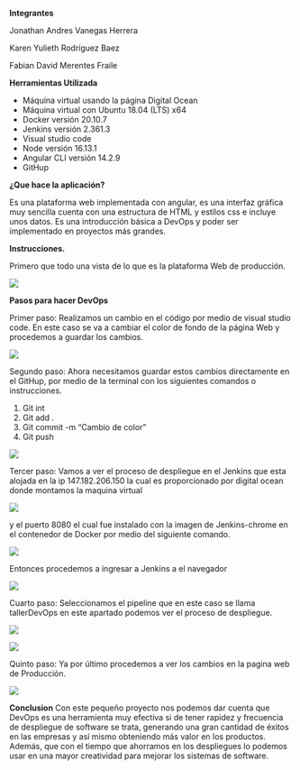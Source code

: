 ﻿**Integrantes** 

Jonathan Andres Vanegas Herrera 

Karen Yulieth Rodríguez Baez

Fabian David Merentes Fraile

**Herramientas Utilizada**

- Máquina virtual usando la página Digital Ocean
- Máquina virtual con Ubuntu 18.04 (LTS) x64
- Docker versión 20.10.7
- Jenkins versión 2.361.3
- Visual studio code
- Node versión 16.13.1
- Angular CLI versión 14.2.9 
- GitHup

**¿Que hace la aplicación?**

Es una plataforma web implementada con angular, es una interfaz gráfica muy sencilla cuenta con una estructura de HTML y estilos css e incluye unos datos. Es una introducción básica a DevOps y poder ser implementado en proyectos más grandes.

**Instrucciones.**

Primero que todo una vista de lo que es la plataforma Web de producción. 

![](Aspose.Words.b56932c9-0769-40bb-b4cf-e19b37a0eedd.001.png)

**Pasos para hacer DevOps**

Primer paso: Realizamos un cambio en el código por medio de visual studio code. En este caso se va a cambiar el color de fondo de la página Web y procedemos a guardar los cambios. 

![](Aspose.Words.b56932c9-0769-40bb-b4cf-e19b37a0eedd.002.png)

Segundo paso: Ahora necesitamos guardar estos cambios directamente en el GitHup, por medio de la terminal con los siguientes comandos o instrucciones. 
   1. Git int
   1. Git add .
   1. Git commit -m “Cambio de color”
   1. Git push

![](Aspose.Words.b56932c9-0769-40bb-b4cf-e19b37a0eedd.003.png)

Tercer paso: Vamos a ver el proceso de despliegue en el Jenkins que esta alojada en la ip 147.182.206.150 la cual es proporcionado por digital ocean donde montamos la maquina virtual 

![](Aspose.Words.b56932c9-0769-40bb-b4cf-e19b37a0eedd.004.png)

y el puerto 8080 el cual fue instalado con la imagen de Jenkins-chrome en el contenedor de Docker por medio del siguiente comando.

![](Aspose.Words.b56932c9-0769-40bb-b4cf-e19b37a0eedd.005.png)

Entonces procedemos a ingresar a Jenkins a el navegador 

![](Aspose.Words.b56932c9-0769-40bb-b4cf-e19b37a0eedd.006.png)

Cuarto paso: Seleccionamos el pipeline que en este caso se llama tallerDevOps en este apartado podemos ver el proceso de despliegue.

![](Aspose.Words.b56932c9-0769-40bb-b4cf-e19b37a0eedd.007.png)






![](Aspose.Words.b56932c9-0769-40bb-b4cf-e19b37a0eedd.008.png)

Quinto paso: Ya por último procedemos a ver los cambios en la pagina web de Producción.

![](Aspose.Words.b56932c9-0769-40bb-b4cf-e19b37a0eedd.009.png)

**Conclusion**
Con este pequeño proyecto nos podemos dar cuenta que DevOps es una herramienta muy efectiva si de tener rapidez y frecuencia de despliegue de software se trata, generando una gran cantidad de éxitos en las empresas y así mismo obteniendo más valor en los productos. Además, que con el tiempo que ahorramos en los despliegues lo podemos usar en una mayor creatividad para mejorar los sistemas de software. 